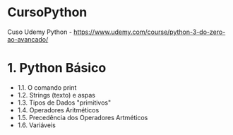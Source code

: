 # CursoPython
Cuso Udemy Python - https://www.udemy.com/course/python-3-do-zero-ao-avancado/

# 1. Python Básico
  - 1.1. O comando print
  - 1.2. Strings (texto) e aspas
  - 1.3. Tipos de Dados "primitivos"
  - 1.4. Operadores Aritméticos
  - 1.5. Precedência dos Operadores Artméticos
  - 1.6. Variáveis
